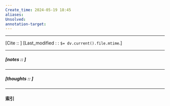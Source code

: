 ```yaml
---
Create_time: 2024-05-19 18:45
aliases: 
Unsolved: 
annotation-target:
---
```


---
[Cite ::  ]
[Last_modified : : `$= dv.current().file.mtime`.]


---
##### [notes ::   ]




---
##### [thoughts ::  ]


---
#### 索引
